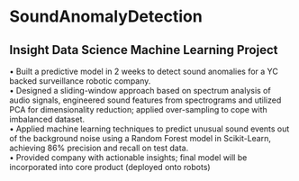 # SoundAnomalyDetection
## Insight Data Science Machine Learning Project
• Built a predictive model in 2 weeks to detect sound anomalies for a YC backed surveillance robotic company.<br />
• Designed a sliding-window approach based on spectrum analysis of audio signals, engineered sound features from spectrograms and utilized PCA for dimensionality reduction; applied over-sampling to cope with imbalanced dataset.<br />
• Applied machine learning techniques to predict unusual sound events out of the background noise using a Random Forest model in Scikit-Learn, achieving 86% precision and recall on test data.<br />
• Provided company with actionable insights; final model will be incorporated into core product (deployed onto robots)
